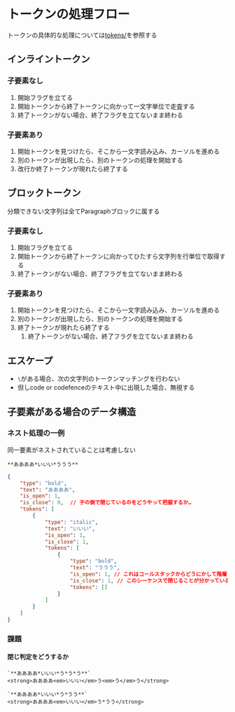 # トークンの処理フロー

トークンの具体的な処理については[tokens/](tokens/)を参照する

## インライントークン

### 子要素なし

1. 開始フラグを立てる
2. 開始トークンから終了トークンに向かって一文字単位で走査する
3. 終了トークンがない場合、終了フラグを立てないまま終わる

### 子要素あり

1. 開始トークンを見つけたら、そこから一文字読み込み、カーソルを進める
2. 別のトークンが出現したら、別のトークンの処理を開始する
3. 改行か終了トークンが現れたら終了する

## ブロックトークン

分類できない文字列は全てParagraphブロックに属する

### 子要素なし

1. 開始フラグを立てる
2. 開始トークンから終了トークンに向かってひたすら文字列を行単位で取得する
3. 終了トークンがない場合、終了フラグを立てないまま終わる

### 子要素あり

1. 開始トークンを見つけたら、そこから一文字読み込み、カーソルを進める
2. 別のトークンが出現したら、別のトークンの処理を開始する
3. 終了トークンが現れたら終了する
    1. 終了トークンがない場合、終了フラグを立てないまま終わる

## エスケープ

-   `\`がある場合、次の文字列のトークンマッチングを行わない
-   但しcode or codefenceのテキスト中に出現した場合、無視する

## 子要素がある場合のデータ構造

### ネスト処理の一例

同一要素がネストされていることは考慮しない

`**ああああ*いいい*ううう**`

```json
{
    "type": "bold",
    "text": "ああああ",
    "is_open": 1,
    "is_close": 0,  // 子の側で閉じているのをどうやって把握するか…
    "tokens": [
        {
            "type": "italic",
            "text": "いいい",
            "is_open": 1,
            "is_close": 1,
            "tokens": [
                {
                    "type": "bold",
                    "text": "ううう",
                    "is_open": 1, // これはコールスタックからどうにかして階層のどこかに開いている情報をとって実現する
                    "is_close": 1, // このシーケンスで閉じることが分かっているので設定できる
                    "tokens": []
                }
            ]
        }
    ]
}
```

### 課題

#### 閉じ判定をどうするか

```
`**ああああ*いいい*う*う*う**`
<strong>ああああ<em>いいい</em>う<em>う</em>う</strong>
```

```
`**ああああ*いいい*う*うう**`
<strong>ああああ<em>いいい</em>う*うう</strong>
```
